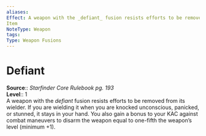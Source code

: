 ```yaml
---
aliases: 
Effect: A weapon with the _defiant_ fusion resists efforts to be removed from its wielder. If you are wielding it when you are knocked unconscious, panicked, or stunned, it stays in your hand. You also gain a bonus to your KAC against combat maneuvers to disarm the weapon equal to one-fifth the weapon’s level (minimum +1).
Item
NoteType: Weapon
tags: 
Type: Weapon Fusions
---
```


# Defiant

**Source**:: _Starfinder Core Rulebook pg. 193_  
**Level**:: 1  
A weapon with the _defiant_ fusion resists efforts to be removed from its wielder. If you are wielding it when you are knocked unconscious, panicked, or stunned, it stays in your hand. You also gain a bonus to your KAC against combat maneuvers to disarm the weapon equal to one-fifth the weapon’s level (minimum +1).
